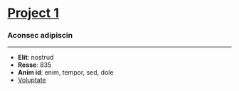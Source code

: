 # [Project 1](/project-1)

### Aconsec adipiscin

<Hr
  border_top={2}
  margin_top={150}
/>

<Info li_separator="|">

- **Elit**: nostrud
- **Resse**: 835
- **Anim id**: enim, tempor, sed, dole
- [Voluptate](https://example.com)


</Info>
